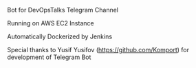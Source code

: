 Bot for DevOpsTalks Telegram Channel

Running on AWS EC2 Instance

Automatically Dockerized by Jenkins

Special thanks to Yusif Yusifov (https://github.com/Komport) for development of Telegram Bot

